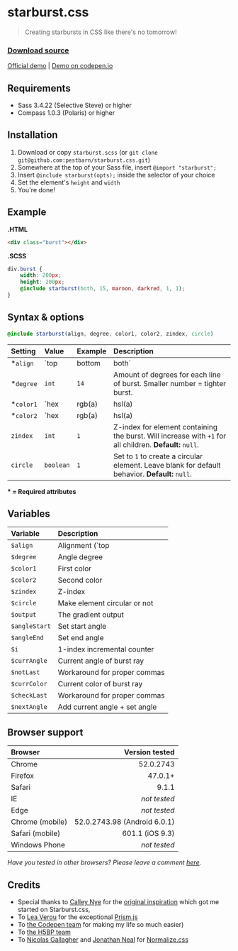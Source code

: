 # starburst.css
>Creating starbursts in CSS like there's no tomorrow!

### [Download source](https://github.com/pestbarn/starburst.css/blob/master/source/starburst.scss) ###
[Official demo](http://www.mattias.pw/starburst.css/) | [Demo on codepen.io](http://codepen.io/pestbarn/full/RRYdxX/)

## Requirements
* Sass 3.4.22 (Selective Steve) or higher
* Compass 1.0.3 (Polaris) or higher

## Installation
1. Download or copy `starburst.scss` (or `git clone git@github.com:pestbarn/starburst.css.git`)
2. Somewhere at the top of your Sass file, insert `@import "starburst";`
3. Insert `@include starburst(opts);` inside the selector of your choice
4. Set the element's `height` and `width`
5. You're done!

## Example
**.HTML**
```html
<div class="burst"></div>
```
**.SCSS**
```scss
div.burst {
    width: 200px;
    height: 200px;
    @include starburst(both, 15, maroon, darkred, 1, 1);
}
```

## Syntax & options
```scss
@include starburst(align, degree, color1, color2, zindex, circle)
```
| Setting   | Value                    | Example   | Description                                                                                                  |
| :---      | :---                     | :---      | :---                                                                                                         |
| *`align`  | `top|bottom|both`        | `both`    | Create starburst in top or bottom halves, or the full 360 degrees (both).                                    |
| *`degree` | `int`                    | `14`      | Amount of degrees for each line of burst. Smaller number = tighter burst.                                    |
| *`color1` | `hex|rgb(a)|hsl(a)|name` | `maroon`  | Color to apply to burst. *Any valid CSS color will work.*                                                    |
| *`color2` | `hex|rgb(a)|hsl(a)|name` | `#8b0000` | Second color to apply (note: mixing dark and bright colors is not recommended).                              |
| `zindex`  | `int`                    | `1`       | Z-index for element containing the burst. Will increase with `+1` for all children. **Default:** `null`.     |
| `circle`  | `boolean`                | `1`       | Set to `1` to create a circular element. Leave blank for default behavior. **Default:** `null`.              |
**\* = Required attributes**

## Variables

| Variable      | Description                   |
| :---          | :---                          |
| `$align`      | Alignment (`top|bottom|both`) |
| `$degree`     | Angle degree                  |
| `$color1`     | First color                   |
| `$color2`     | Second color                  |
| `$zindex`     | Z-index                       |
| `$circle`     | Make element circular or not  |
| `$output`     | The gradient output           |
| `$angleStart` | Set start angle               |
| `$angleEnd`   | Set end angle                 |
| `$i`          | 1-index incremental counter   |
| `$currAngle`  | Current angle of burst ray    |
| `$notLast`    | Workaround for proper commas  |
| `$currColor`  | Current color of burst ray    |
| `$checkLast`  | Workaround for proper commas  |
| `$nextAngle`  | Add current angle + set angle |

## Browser support
| Browser         | Version tested               |
| :---            | ---:                         |
| Chrome          | 52.0.2743                    |
| Firefox         | 47.0.1+                      |
| Safari          | 9.1.1                        |
| IE              | *not tested*                 |
| Edge            | *not tested*                 |
| Chrome (mobile) | 52.0.2743.98 (Android 6.0.1) |
| Safari (mobile) | 601.1 (iOS 9.3)              |
| Windows Phone   | *not tested*                 |
*Have you tested in other browsers? Please leave a comment [here](https://github.com/pestbarn/starburst.css/issues/1).*

## Credits
* Special thanks to [Calley Nye](https://about.me/calleynye) for the [original inspiration](http://codepen.io/syren/pen/Ahkrv) which got me started on Starburst.css,
* To [Lea Verou](http://lea.verou.me/) for the exceptional [Prism.js](http://prismjs.com/)
* To [the Codepen team](http://codepen.io/about/) for making my life so much easier)
* To [the H5BP team](https://html5boilerplate.com/)
* To [Nicolas Gallagher](http://nicolasgallagher.com/) and [Jonathan Neal](http://www.jonathantneal.com/) for [Normalize.css](https://necolas.github.io/normalize.css/)
